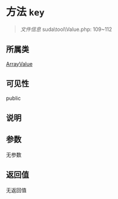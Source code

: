# 方法 `key`

> *文件信息* suda\tool\Value.php: 109~112

## 所属类 

[ArrayValue](../ArrayValue.md)

## 可见性

public

## 说明



## 参数


无参数


## 返回值

无返回值
